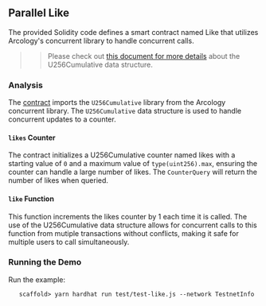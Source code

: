 ## Parallel Like

The provided Solidity code defines a smart contract named Like that utilizes Arcology's concurrent library to handle concurrent calls.

>>  Please check out [this document for more details](https://doc.arcology.network/arcology-concurrent-programming-guide/data-structure/commutative/cumulative-u256) about the U256Cumulative data structure.

###  Analysis

The [contract](../contracts/ParallelLike.sol) imports the `U256Cumulative` library from the Arcology concurrent library. The `U256Cumulative` data structure is used to handle concurrent updates to a counter.

#### `likes` Counter

The contract initializes a U256Cumulative counter named likes with a starting value of `0` and a maximum value of `type(uint256).max`, ensuring the counter can handle a large number of likes. The `CounterQuery` will return the number of likes when queried.

#### `like` Function

This function increments the likes counter by 1 each time it is called. The use of the U256Cumulative data structure allows for concurrent calls to this function from mutiple transactions without conflicts, making it safe for multiple users to call simultaneously.


### Running the Demo

Run the example:
```shell 
   scaffold> yarn hardhat run test/test-like.js --network TestnetInfo
```
